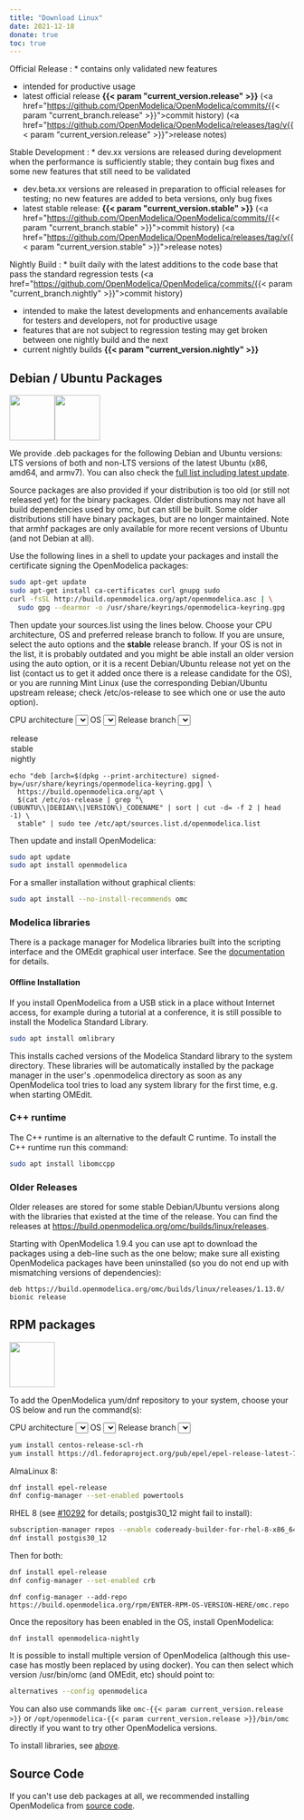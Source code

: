 ```yaml
---
title: "Download Linux"
date: 2021-12-18
donate: true
toc: true
---
```


Official Release
: * contains only validated new features
  * intended for productive usage
  * latest official release **<span id="omc-version-release">{{< param "current_version.release" >}}</span>** (<a href="https://github.com/OpenModelica/OpenModelica/commits/{{< param "current_branch.release" >}}">commit history</a>) (<a href="https://github.com/OpenModelica/OpenModelica/releases/tag/v{{< param "current_version.release" >}}">release notes</a>)

Stable Development
: * dev.xx versions are released during development when the performance is sufficiently stable; they contain bug fixes and some new features that still need to be validated
  * dev.beta.xx versions are released in preparation to official releases for testing; no new features are added to beta versions, only bug fixes
  * latest stable release: **<span id="omc-version-stable">{{< param "current_version.stable" >}}** (<a href="https://github.com/OpenModelica/OpenModelica/commits/{{< param "current_branch.stable" >}}">commit history</a>) (<a href="https://github.com/OpenModelica/OpenModelica/releases/tag/v{{< param "current_version.stable" >}}">release notes</a>)

Nightly Build
: * built daily with the latest additions to the code base that pass the standard regression tests (<a href="https://github.com/OpenModelica/OpenModelica/commits/{{< param "current_branch.nightly" >}}">commit history</a>)
  * intended to make the latest developments and enhancements available for testers and developers, not for productive usage
  * features that are not subject to regression testing may get broken between one nightly build and the next
  * current nightly builds **<span id="omc-version-nightly">{{< param "current_version.nightly" >}}**

## Debian / Ubuntu Packages

<script>
var getJSON = function(url, callback) {
  var xhr = new XMLHttpRequest();
  xhr.open('GET', url, true);
  xhr.responseType = 'json';
  xhr.onload = function() {
  var status = xhr.status;
  if (status === 200) {
    callback(null, xhr.response);
  } else {
    callback(status, xhr.response);
  }
  };
  xhr.send();
};
var omLinuxAPIData;
function escapeHtml(unsafe)
{
  return unsafe
         .replace(/&/g, "&amp;")
         .replace(/</g, "&lt;")
         .replace(/>/g, "&gt;")
         .replace(/"/g, "&quot;")
         .replace(/\\/g, "&bsol;")
         .replace(/'/g, "&#039;");
}
var selectedDebArch = function() {
  var archSelect = document.getElementById("deb-arch-select");
  document.getElementById("deb-arch").innerHTML = archSelect.value;
  var codenameSelect = ['<option value="$('+escapeHtml('cat /etc/os-release | grep "\\(UBUNTU\\\\|DEBIAN\\\\|VERSION\\)_CODENAME" | sort | cut -d= -f 2 | head -1')+')" selected>(auto)</option>'];
  var value = archSelect.value;
  if (value.startsWith("$")) {
    value = "amd64";
  }
  codenameSelect = codenameSelect.concat(omLinuxAPIData.deb[value].map(key => '<option value="'+key+'">'+key+'</option>'));
  document.getElementById("deb-codename-select").innerHTML=codenameSelect.join("\n");
  selectedDebCodename();
};
var selectedRpmArch = function() {
  var archSelect = document.getElementById("rpm-arch-select");
  var codenameSelect = [];
  var value = archSelect.value;
  codenameSelect = codenameSelect.concat(Object.keys(omLinuxAPIData.rpm[value]).reverse().map(key => '<option value="'+key+'">'+key+'</option>'));
  document.getElementById("rpm-codename-select").innerHTML=codenameSelect.join("\n");
  selectedRpmCodename();
};
var detectedArch = function(debArch) {
  var debArchSelect = ['<option value="$(dpkg --print-architecture)">(auto)</option>'];
  debArchSelect = debArchSelect.concat(Object.keys(omLinuxAPIData.deb).map(function (key) {
    return '<option value="'+key+(key==debArch ? '" selected' : '"')+'>'+key+'</option>'
  }));
  var rpmArchSelect = [];
  rpmArchSelect = rpmArchSelect.concat(Object.keys(omLinuxAPIData.rpm).map(function (key) {
    return '<option value="'+key+(key==debArch ? '" selected' : '"')+'>'+key+'</option>'
  }));
  document.getElementById("deb-arch-select").innerHTML=debArchSelect.join("\n");
  document.getElementById("rpm-arch-select").innerHTML=rpmArchSelect.join("\n");
  selectedDebArch();
  selectedRpmArch();
}
var selectedDebCodename = function() {
  var codenameSelect = document.getElementById("deb-codename-select");
  document.getElementById("deb-codename").innerHTML=codenameSelect.value;
};
var selectedRpmCodename = function() {
  var codeNameValue=document.getElementById("rpm-codename-select").value;
  document.getElementById("rpm-os").innerHTML=codeNameValue;
  var codenameSelect = [];
  var archValue = document.getElementById("rpm-arch-select").value;
  var collator = new Intl.Collator(undefined, {numeric: true, sensitivity: 'base'});
  var branches = omLinuxAPIData.rpm[archValue][codeNameValue].sort(collator.compare).reverse();
  codenameSelect = codenameSelect.concat(branches.map(key => '<option value="'+key+'">'+key+'</option>'));
  var specifics = document.getElementById(codeNameValue+"-specifics");
  document.getElementById("el-specifics-container").innerHTML=specifics ? specifics.innerHTML : "";
  document.getElementById("rpm-branch-select").innerHTML=codenameSelect.join("\n");
  selectedRpmBranch();
};
var selectedBranch = function() {
  var branchSelect = document.getElementById("deb-branch-select");
  document.getElementById("deb-branch").innerHTML=branchSelect.value;
}
var selectedRpmBranch = function() {
  var branchSelect = document.getElementById("rpm-branch-select");
  document.getElementById("rpm-branch").innerHTML=branchSelect.value;
}
getJSON('/api/linux.json', function(err, data) {
  omLinuxAPIData = data;
  var debOSNames = "";
  if (err !== null) {
    debOSNames = "Failed to load list of OSes: " + err;
  } else {
    debOSNames = omLinuxAPIData["deb"]["amd64"].join(", ");
    try {
      var arch = navigator.userAgentData.getHighEntropyValues([ "architecture", "bitness" ]);
      arch.then(function (arch) {
        console.log(arch);
        var debArch = "amd64";
        if (arch.architecture == 'x86') {
          if (arch.bitness == 64) {
            debArch = "amd64";
          }
          if (arch.bitness == 32) {
            debArch = "i386";
          }
        } else if (arch.architecture == 'arm') {
          if (arch.bitness == 64) {
            debArch = "arm64";
          }
          if (arch.bitness == 32) {
            debArch = "armhf";
          }
        }
        detectedArch(debArch);
      });
    } catch (error) {
      console.error(error);
      detectedArch("amd64");
    }
  }
  document.getElementById("debian-os-names").innerHTML=debOSNames;
  document.getElementById("omc-version-release").innerHTML=omLinuxAPIData.version.release;
  document.getElementById("omc-version-stable").innerHTML=omLinuxAPIData.version.stable;
  document.getElementById("omc-version-nightly").innerHTML=omLinuxAPIData.version.nightly;
});
</script>

<p><img style="vertical-align: baseline;" src="/images/ubuntu-logo.gif" alt="" width="80" height="80" border="0" /><img style="vertical-align: baseline;" src="/images/debian_splash.png" alt="" width="80" height="80" border="0" /></p>

We provide .deb packages for the following Debian and Ubuntu versions:
<span id="debian-os-names">LTS versions of both and non-LTS versions of the latest Ubuntu (x86, amd64, and armv7). You can also check the <a href="https://build.openmodelica.org/apt/dists/">full list including latest update</a></span>.

Source packages are also provided if your distribution is too old (or still not released yet) for the binary packages. Older distributions may not have all build dependencies used by omc, but can still be built. Some older distributions still have binary packages, but are no longer maintained. Note that armhf packages are only available for more recent versions of Ubuntu (and not Debian at all).

Use the following lines in a shell to update your packages and install the certificate signing the OpenModelica packages:

```bash
sudo apt-get update
sudo apt-get install ca-certificates curl gnupg sudo
curl -fsSL http://build.openmodelica.org/apt/openmodelica.asc | \
  sudo gpg --dearmor -o /usr/share/keyrings/openmodelica-keyring.gpg
```

Then update your sources.list using the lines below.
Choose your CPU architecture, OS and preferred release branch to follow.
If you are unsure, select the auto options and the **stable** release branch.
If your OS is not in the list, it is probably outdated and you might be able install an older version using the auto option, or it is a recent Debian/Ubuntu release not yet on the list (contact us to get it added once there is a release candidate for the OS), or you are running Mint Linux (use the corresponding Debian/Ubuntu upstream release; check /etc/os-release to see which one or use the auto option).

CPU architecture <select label="CPU architecture" id="deb-arch-select" onChange="selectedDebArch()"></select>
OS <select id="deb-codename-select" onChange="selectedDebCodename()"></select>
Release branch <select id="deb-branch-select" onChange="selectedBranch()">
  <option value="release">release</option>
  <option value="stable" selected>stable</option>
  <option value="nightly">nightly</option>
</select>


<div class="highlight"><pre tabindex="0" class="chroma">
<code>echo "deb [arch=<span id="deb-arch">$(dpkg --print-architecture)</span> signed-by=/usr/share/keyrings/openmodelica-keyring.gpg] \
  https://build.openmodelica.org/apt \
  <span id="deb-codename">$(cat /etc/os-release | grep "\(UBUNTU\\|DEBIAN\\|VERSION\)_CODENAME" | sort | cut -d= -f 2 | head -1)</span> \
  <span id="deb-branch">stable</span>" | sudo tee /etc/apt/sources.list.d/openmodelica.list</code>
</pre></div>


Then update and install OpenModelica:

```bash
sudo apt update
sudo apt install openmodelica
```

For a smaller installation without graphical clients:

```bash
sudo apt install --no-install-recommends omc
```

### Modelica libraries

There is a package manager for Modelica libraries built into the scripting interface and the OMEdit graphical user interface. See the [documentation](/doc/OpenModelicaUsersGuide/latest/packagemanager.html) for details.

#### Offline Installation

If you install OpenModelica from a USB stick in a place without Internet access, for example during a tutorial at a conference, it is still possible to install the Modelica Standard Library.


```bash
sudo apt install omlibrary
```

This installs cached versions of the Modelica Standard library to the system directory.
These libraries will be automatically installed by the package manager in the user's .openmodelica directory as soon as any OpenModelica tool tries to load any system library for the first time, e.g. when starting OMEdit.

### C++ runtime

The C++ runtime is an alternative to the default C runtime. To install the C++ runtime run this command:

```bash
sudo apt install libomccpp
```

### Older Releases

Older releases are stored for some stable Debian/Ubuntu versions along with the libraries that existed at the time of the release.
You can find the releases at https://build.openmodelica.org/omc/builds/linux/releases.

Starting with OpenModelica 1.9.4 you can use apt to download the packages using a deb-line such as the one below; make sure all existing OpenModelica packages have been uninstalled (so you do not end up with mismatching versions of dependencies):

```text
deb https://build.openmodelica.org/omc/builds/linux/releases/1.13.0/ bionic release
```

## RPM packages

<p><img style="vertical-align: baseline;" src="/images/rpm-package.png" alt="" width="80" height="80" border="0" /></p>

To add the OpenModelica yum/dnf repository to your system, choose your OS below and run the command(s):

CPU architecture <select label="CPU architecture" id="rpm-arch-select" onChange="selectedRpmArch()"></select>
OS <select id="rpm-codename-select" onChange="selectedRpmCodename()"></select>
Release branch <select id="rpm-branch-select" onChange="selectedRpmBranch()">
</select>

<noscript id="el7-specifics">

```bash
yum install centos-release-scl-rh
yum install https://dl.fedoraproject.org/pub/epel/epel-release-latest-7.noarch.rpm
```

</noscript>
<noscript id="el8-specifics">

AlmaLinux 8:

```bash
dnf install epel-release
dnf config-manager --set-enabled powertools
```

RHEL 8 (see [#10292](https://github.com/OpenModelica/OpenModelica/issues/10292) for details; postgis30_12 might fail to install):

```bash
subscription-manager repos --enable codeready-builder-for-rhel-8-x86_64-rpms
dnf install postgis30_12
```

Then for both:

</noscript>
<noscript id="el9-specifics">

```bash
dnf install epel-release
dnf config-manager --set-enabled crb
```

</noscript>

<div id="el-specifics-container"></div>

<div class="highlight"><pre tabindex="0" class="chroma">
<code>dnf config-manager --add-repo https://build.openmodelica.org/rpm/<span id="rpm-os">ENTER-RPM-OS-VERSION-HERE</span>/omc.repo</code>
</pre></div>

Once the repository has been enabled in the OS, install OpenModelica:

<div class="highlight"><pre tabindex="0" class="chroma">
<code>dnf install <span id="rpm-branch">openmodelica-nightly</span></code>
</pre></div>

It is possible to install multiple version of OpenModelica (although this use-case has mostly been replaced by using docker).
You can then select which version /usr/bin/omc (and OMEdit, etc) should point to:

```bash
alternatives --config openmodelica
```

You can also use commands like `omc-{{< param current_version.release >}}` or `/opt/openmodelica-{{< param current_version.release >}}/bin/omc` directly if you want to try other OpenModelica versions.

To install libraries, see [above](#modelica-libraries).

## Source Code

If you can't use deb packages at all, we recommended installing OpenModelica from <a href="/developersresources/source-code">source code</a>.